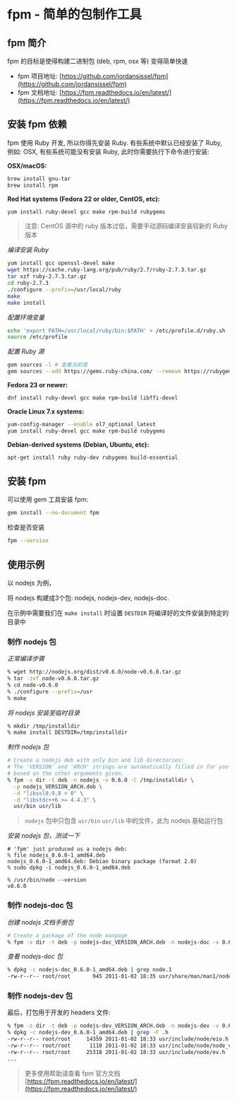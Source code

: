 # fpm - 简单的包制作工具


## fpm 简介

fpm 的目标是使得构建二进制包 (deb, rpm, osx 等) 变得简单快速

- fpm 项目地址: [https://github.com/jordansissel/fpm](https://github.com/jordansissel/fpm)
- fpm 文档地址: [https://fpm.readthedocs.io/en/latest/](https://fpm.readthedocs.io/en/latest/)

## 安装 fpm 依赖

fpm 使用 Ruby 开发, 所以你得先安装 Ruby. 有些系统中默认已经安装了 Ruby, 例如: OSX, 有些系统可能没有安装 Ruby, 此时你需要执行下命令进行安装:

**OSX/macOS:**

```bash
brew install gnu-tar
brew install rpm
```

**Red Hat systems (Fedora 22 or older, CentOS, etc):**

```bash
yum install ruby-devel gcc make rpm-build rubygems
```

> 注意: CentOS 源中的 ruby 版本过低，需要手动源码编译安装较新的 Ruby 版本

*编译安装 Ruby*

```bash
yum install gcc openssl-devel make
wget https://cache.ruby-lang.org/pub/ruby/2.7/ruby-2.7.3.tar.gz
tar xzf ruby-2.7.3.tar.gz
cd ruby-2.7.3
./configure --prefix=/usr/local/ruby
make
make install
```

*配置环境变量*

```bash
echo 'export PATH=/usr/local/ruby/bin:$PATH' > /etc/profile.d/ruby.sh
source /etc/profile
```

*配置 Ruby 源*

```bash
gem sources -l # 查看当前源
gem sources --add https://gems.ruby-china.com/ --remove https://rubygems.org/
```

**Fedora 23 or newer:**

```bash
dnf install ruby-devel gcc make rpm-build libffi-devel
```

**Oracle Linux 7.x systems:**

```bash
yum-config-manager --enable ol7_optional_latest
yum install ruby-devel gcc make rpm-build rubygems
```

**Debian-derived systems (Debian, Ubuntu, etc):**

```bash
apt-get install ruby ruby-dev rubygems build-essential
```

## 安装 fpm

可以使用 gem 工具安装 fpm:

```bash
gem install --no-document fpm
```

检查是否安装

```bash
fpm --version
```

## 使用示例

以 nodejs 为例，

将 nodejs 构建成3个包: nodejs, nodejs-dev, nodejs-doc.

在示例中需要我们在 `make install` 时设置 `DESTDIR` 将编译好的文件安装到特定的目录中

### 制作 nodejs 包

*正常编译步骤*

```bash
% wget http://nodejs.org/dist/v0.6.0/node-v0.6.0.tar.gz
% tar -zxf node-v0.6.0.tar.gz
% cd node-v0.6.0
% ./configure --prefix=/usr
% make
```

*将 nodejs 安装至临时目录*

```bash
% mkdir /tmp/installdir
% make install DESTDIR=/tmp/installdir
```

*制作 nodejs 包*

```bash
# Create a nodejs deb with only bin and lib directories:
# The 'VERSION' and 'ARCH' strings are automatically filled in for you
# based on the other arguments given.
% fpm -s dir -t deb -n nodejs -v 0.6.0 -C /tmp/installdir \
  -p nodejs_VERSION_ARCH.deb \
  -d "libssl0.9.8 > 0" \
  -d "libstdc++6 >= 4.4.3" \
  usr/bin usr/lib
```

> `nodejs` 包中只包含 `usr/bin`  `usr/lib` 中的文件，此为 nodejs 基础运行包

*安装 nodejs 包，测试一下*

```
# 'fpm' just produced us a nodejs deb:
% file nodejs_0.6.0-1_amd64.deb
nodejs_0.6.0-1_amd64.deb: Debian binary package (format 2.0)
% sudo dpkg -i nodejs_0.6.0-1_amd64.deb

% /usr/bin/node --version
v0.6.0
```

### 制作 nodejs-doc 包

*创建 nodejs 文档手册包*

```bash
# Create a package of the node manpage
% fpm -s dir -t deb -p nodejs-doc_VERSION_ARCH.deb -n nodejs-doc -v 0.6.0 -C /tmp/installdir usr/share/man
```

*查看 nodejs-doc 包*

```bash
% dpkg -c nodejs-doc_0.6.0-1_amd64.deb | grep node.1
-rw-r--r-- root/root       945 2011-01-02 18:35 usr/share/man/man1/node.1
```

### 制作 nodejs-dev 包

最后，打包用于开发的 headers 文件:

```bash
% fpm -s dir -t deb -p nodejs-dev_VERSION_ARCH.deb -n nodejs-dev -v 0.6.0 -C /tmp/installdir usr/include
% dpkg -c nodejs-dev_0.6.0-1_amd64.deb | grep -F .h
-rw-r--r-- root/root     14359 2011-01-02 18:33 usr/include/node/eio.h
-rw-r--r-- root/root      1118 2011-01-02 18:33 usr/include/node/node_version.h
-rw-r--r-- root/root     25318 2011-01-02 18:33 usr/include/node/ev.h
...
```

> 更多使用帮助请查看 fpm 官方文档 [https://fpm.readthedocs.io/en/latest/](https://fpm.readthedocs.io/en/latest/)
